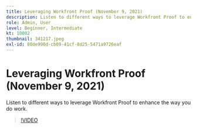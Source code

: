 ```yaml
---
title: Leveraging Workfront Proof (November 9, 2021)
description: Listen to different ways to leverage Workfront Proof to enhance the way you do work.
role: Admin, User
level: Beginner, Intermediate
kt: 10002
thumbnail: 341217.jpeg
exl-id: 80de990d-cb09-41cf-8d25-5471a9726eaf
---
```

# Leveraging Workfront Proof (November 9, 2021)

Listen to different ways to leverage Workfront Proof to enhance the way you do work.

>[!VIDEO](https://video.tv.adobe.com/v/341217/?quality=12&learn=on)
